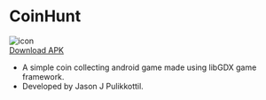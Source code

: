 # CoinHunt


![icon](https://github.com/jasonjpulikkottil/coin_hunt/blob/master/android/res/drawable-mdpi/ic_launcher.png)
</br>
[Download APK](https://github.com/jasonjpulikkottil/coin_hunt/raw/master/android/release/android-release.apk)
</br>
- A simple coin collecting android game made using libGDX game framework.
- Developed by Jason J Pulikkottil.
